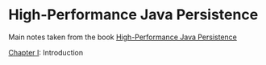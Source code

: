 # High-Performance Java Persistence

Main notes taken from the book [High-Performance Java Persistence](https://vladmihalcea.com/books/high-performance-java-persistence/)

[Chapter I](ChapterI): Introduction
